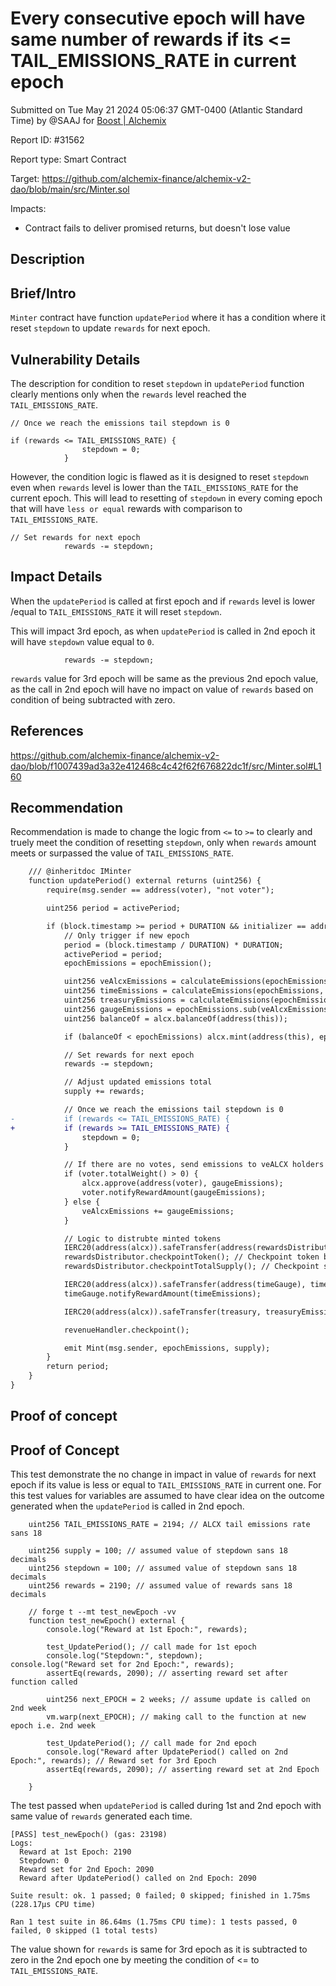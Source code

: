 
# Every consecutive epoch will have same number of rewards if its <= TAIL_EMISSIONS_RATE in current epoch

Submitted on Tue May 21 2024 05:06:37 GMT-0400 (Atlantic Standard Time) by @SAAJ for [Boost | Alchemix](https://immunefi.com/bounty/alchemix-boost/)

Report ID: #31562

Report type: Smart Contract

Target: https://github.com/alchemix-finance/alchemix-v2-dao/blob/main/src/Minter.sol

Impacts:
- Contract fails to deliver promised returns, but doesn't lose value

## Description
## Brief/Intro
```Minter``` contract have function ```updatePeriod``` where it has a condition where it reset ```stepdown``` to update ```rewards``` for next epoch.

## Vulnerability Details
The description for condition to reset ```stepdown``` in ```updatePeriod``` function clearly mentions only when the ```rewards``` level reached the ```TAIL_EMISSIONS_RATE```.
```
// Once we reach the emissions tail stepdown is 0

if (rewards <= TAIL_EMISSIONS_RATE) {
                stepdown = 0;
            }
``` 
However, the condition logic is flawed as it is designed to reset ```stepdown``` even when 
```rewards``` level is lower than the ```TAIL_EMISSIONS_RATE``` for the current epoch.
This will lead to resetting of ```stepdown``` in every coming epoch that will have ```less or equal``` rewards with comparison to ```TAIL_EMISSIONS_RATE```.
```
// Set rewards for next epoch
            rewards -= stepdown;
```
## Impact Details
When the ```updatePeriod``` is called at first epoch and if ```rewards``` level is lower /equal to ```TAIL_EMISSIONS_RATE``` it will reset ```stepdown```.

This will impact 3rd epoch, as when ```updatePeriod``` is called in 2nd epoch it will have ```stepdown``` value equal to ```0```. 
```
            rewards -= stepdown;
```
```rewards``` value for 3rd epoch will be same as the previous 2nd epoch value, as the call in 2nd epoch will have no impact on value of ```rewards``` based on condition of being subtracted with zero.

## References
https://github.com/alchemix-finance/alchemix-v2-dao/blob/f1007439ad3a32e412468c4c42f62f676822dc1f/src/Minter.sol#L160

## Recommendation

Recommendation is made to change the logic from ```<=``` to ```>=``` to clearly and truely meet the condition of resetting ```stepdown```, only when ```rewards``` amount meets or surpassed the value of ```TAIL_EMISSIONS_RATE```.
```diff
    /// @inheritdoc IMinter
    function updatePeriod() external returns (uint256) {
        require(msg.sender == address(voter), "not voter");

        uint256 period = activePeriod;

        if (block.timestamp >= period + DURATION && initializer == address(0)) {
            // Only trigger if new epoch
            period = (block.timestamp / DURATION) * DURATION;
            activePeriod = period;
            epochEmissions = epochEmission();

            uint256 veAlcxEmissions = calculateEmissions(epochEmissions, veAlcxEmissionsRate);
            uint256 timeEmissions = calculateEmissions(epochEmissions, timeEmissionsRate);
            uint256 treasuryEmissions = calculateEmissions(epochEmissions, treasuryEmissionsRate);
            uint256 gaugeEmissions = epochEmissions.sub(veAlcxEmissions).sub(timeEmissions).sub(treasuryEmissions);
            uint256 balanceOf = alcx.balanceOf(address(this));

            if (balanceOf < epochEmissions) alcx.mint(address(this), epochEmissions - balanceOf);

            // Set rewards for next epoch
            rewards -= stepdown;

            // Adjust updated emissions total
            supply += rewards;

            // Once we reach the emissions tail stepdown is 0
-           if (rewards <= TAIL_EMISSIONS_RATE) {
+           if (rewards >= TAIL_EMISSIONS_RATE) {
                stepdown = 0;
            }

            // If there are no votes, send emissions to veALCX holders
            if (voter.totalWeight() > 0) {
                alcx.approve(address(voter), gaugeEmissions);
                voter.notifyRewardAmount(gaugeEmissions);
            } else {
                veAlcxEmissions += gaugeEmissions;
            }

            // Logic to distrubte minted tokens
            IERC20(address(alcx)).safeTransfer(address(rewardsDistributor), veAlcxEmissions);
            rewardsDistributor.checkpointToken(); // Checkpoint token balance that was just minted in rewards distributor
            rewardsDistributor.checkpointTotalSupply(); // Checkpoint supply

            IERC20(address(alcx)).safeTransfer(address(timeGauge), timeEmissions);
            timeGauge.notifyRewardAmount(timeEmissions);

            IERC20(address(alcx)).safeTransfer(treasury, treasuryEmissions);

            revenueHandler.checkpoint();

            emit Mint(msg.sender, epochEmissions, supply);
        }
        return period;
    }
}
```


        
## Proof of concept
## Proof of Concept
This test demonstrate the no change in impact in value of ```rewards``` for next epoch if its value is less or equal to ```TAIL_EMISSIONS_RATE``` in current one.
For this test values for variables are assumed to have clear idea on the outcome generated when the ```updatePeriod``` is called in 2nd epoch.
```
    uint256 TAIL_EMISSIONS_RATE = 2194; // ALCX tail emissions rate sans 18

    uint256 supply = 100; // assumed value of stepdown sans 18 decimals
    uint256 stepdown = 100; // assumed value of stepdown sans 18 decimals
    uint256 rewards = 2190; // assumed value of rewards sans 18 decimals

    // forge t --mt test_newEpoch -vv
    function test_newEpoch() external {
        console.log("Reward at 1st Epoch:", rewards);

        test_UpdatePeriod(); // call made for 1st epoch
        console.log("Stepdown:", stepdown);
console.log("Reward set for 2nd Epoch:", rewards);
        assertEq(rewards, 2090); // asserting reward set after function called

        uint256 next_EPOCH = 2 weeks; // assume update is called on 2nd week
        vm.warp(next_EPOCH); // making call to the function at new epoch i.e. 2nd week

        test_UpdatePeriod(); // call made for 2nd epoch
        console.log("Reward after UpdatePeriod() called on 2nd Epoch:", rewards); // Reward set for 3rd Epoch
        assertEq(rewards, 2090); // asserting reward set at 2nd Epoch

    }
 ```
The test passed when ```updatePeriod``` is called during 1st and 2nd epoch with same value of ```rewards``` generated each time.
```
[PASS] test_newEpoch() (gas: 23198)
Logs:
  Reward at 1st Epoch: 2190
  Stepdown: 0
  Reward set for 2nd Epoch: 2090
  Reward after UpdatePeriod() called on 2nd Epoch: 2090

Suite result: ok. 1 passed; 0 failed; 0 skipped; finished in 1.75ms (228.17µs CPU time)

Ran 1 test suite in 86.64ms (1.75ms CPU time): 1 tests passed, 0 failed, 0 skipped (1 total tests)
```

The value shown for ```rewards``` is same for 3rd epoch as it is subtracted to zero in the 2nd epoch one by meeting the condition of <= to ```TAIL_EMISSIONS_RATE```.



